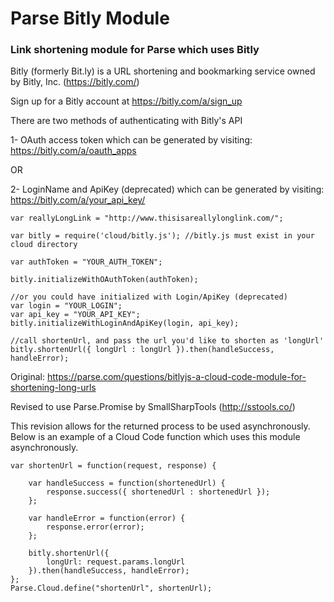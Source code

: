 Parse Bitly Module
==================

### Link shortening module for Parse which uses Bitly

Bitly (formerly Bit.ly) is a URL shortening and bookmarking service owned by Bitly, Inc. (https://bitly.com/)

Sign up for a Bitly account at https://bitly.com/a/sign_up

There are two methods of authenticating with Bitly's API

1- OAuth access token which can be generated by visiting: https://bitly.com/a/oauth_apps

OR

2- LoginName and ApiKey (deprecated) which can be generated by visiting: https://bitly.com/a/your_api_key/

    var reallyLongLink = "http://www.thisisareallylonglink.com/";
 
    var bitly = require('cloud/bitly.js'); //bitly.js must exist in your cloud directory
 
    var authToken = "YOUR_AUTH_TOKEN";
 
    bitly.initializeWithOAuthToken(authToken);
 
    //or you could have initialized with Login/ApiKey (deprecated)
    var login = "YOUR_LOGIN";
    var api_key = "YOUR_API_KEY";
    bitly.initializeWithLoginAndApiKey(login, api_key);
 
    //call shortenUrl, and pass the url you'd like to shorten as 'longUrl'
    bitly.shortenUrl({ longUrl : longUrl }).then(handleSuccess, handleError);

Original: https://parse.com/questions/bitlyjs-a-cloud-code-module-for-shortening-long-urls

Revised to use Parse.Promise by SmallSharpTools (http://sstools.co/)

This revision allows for the returned process to be used asynchronously. Below is an example
of a Cloud Code function which uses this module asynchronously.

    var shortenUrl = function(request, response) {
        
        var handleSuccess = function(shortenedUrl) {
            response.success({ shortenedUrl : shortenedUrl });
        };
    
        var handleError = function(error) {
            response.error(error);
        };
    
        bitly.shortenUrl({ 
            longUrl: request.params.longUrl 
        }).then(handleSuccess, handleError);
    };
    Parse.Cloud.define("shortenUrl", shortenUrl);

